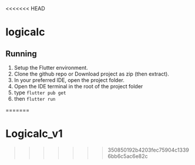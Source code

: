 <<<<<<< HEAD
# logicalc

## Running

1. Setup the Flutter environment.
2. Clone the github repo or Download project as zip (then extract).
3. In your preferred IDE, open the project folder.
4. Open the IDE terminal in the root of the project folder
5. type `flutter pub get`
6. then `flutter run`




=======
# Logicalc_v1
>>>>>>> 350850192b4203fec75904c13396bb6c5ac6e82c
